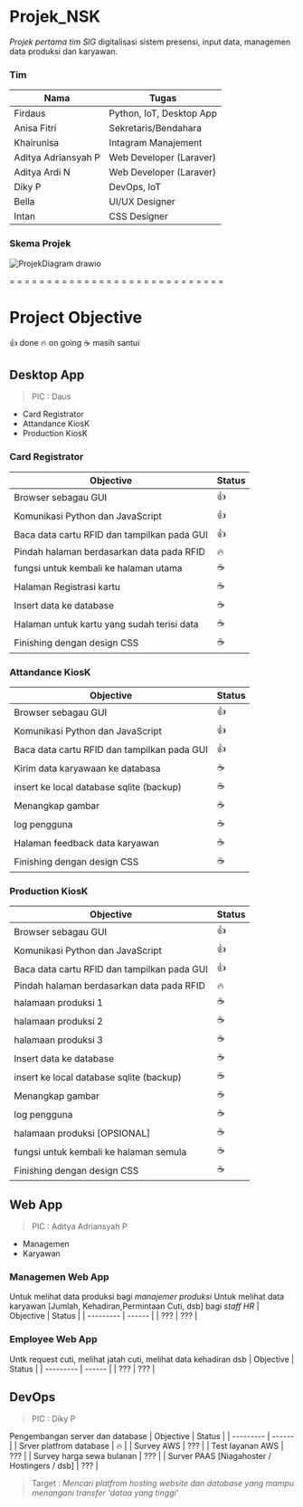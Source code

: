 # Projek_NSK
_Projek pertama tim SIG_
digitalisasi sistem presensi, input data, managemen data produksi dan karyawan. 

### Tim
| Nama | Tugas |
| ---- | ----- |
| Firdaus | Python, IoT, Desktop App |
| Anisa Fitri | Sekretaris/Bendahara |
| Khairunisa | Intagram Manajement |
| Aditya Adriansyah P | Web Developer (Laraver) |
| Aditya Ardi N | Web Developer (Laraver) |
| Diky P | DevOps, IoT |
| Bella | UI/UX Designer 
| Intan | CSS Designer |

### Skema Projek
![ProjekDiagram drawio](https://user-images.githubusercontent.com/93628058/178706500-a0dc1b30-522b-40ec-8b1b-e546bac077bf.png)

= = = = = = = = = = = = = = = = = = = = = = = = = = = = =

# Project Objective
👍 done
🔥 on going
☕ masih santui
## Desktop App
> PIC : Daus
- Card Registrator
- Attandance KiosK
- Production KiosK
### Card Registrator
| Objective | Status |
| --------- | ------ |
| Browser sebagau GUI | 👍 |
| Komunikasi Python dan JavaScript | 👍 |
| Baca data cartu RFID dan tampilkan pada GUI | 👍 |
| Pindah halaman berdasarkan data pada RFID | 🔥 |
| fungsi untuk kembali ke halaman utama | ☕ |
| Halaman Registrasi kartu | ☕ |
| Insert data ke database | ☕ |
| Halaman untuk kartu yang sudah terisi data | ☕ |
| Finishing dengan design CSS | ☕ |
### Attandance KiosK
| Objective | Status |
| --------- | ------ |
| Browser sebagau GUI | 👍 |
| Komunikasi Python dan JavaScript | 👍 |
| Baca data cartu RFID dan tampilkan pada GUI | 👍 |
| Kirim data karyawaan ke databasa | ☕ |
| insert ke local database sqlite (backup) | ☕ |
| Menangkap gambar | ☕ |
| log pengguna | ☕ |
| Halaman feedback data karyawan | ☕ |
| Finishing dengan design CSS | ☕ |
### Production KiosK
| Objective | Status |
| --------- | ------ |
| Browser sebagau GUI | 👍 |
| Komunikasi Python dan JavaScript | 👍 |
| Baca data cartu RFID dan tampilkan pada GUI | 👍 |
| Pindah halaman berdasarkan data pada RFID | 🔥 |
| halamaan produksi 1 | ☕ |
| halamaan produksi 2 | ☕ |
| halamaan produksi 3 | ☕ |
| Insert data ke database | ☕ |
| insert ke local database sqlite (backup) | ☕ |
| Menangkap gambar | ☕ |
| log pengguna | ☕ |
| halamaan produksi [OPSIONAL] | ☕ |
| fungsi untuk kembali ke halaman semula | ☕ |
| Finishing dengan design CSS | ☕ |

## Web App
> PIC : Aditya Adriansyah P
- Managemen
- Karyawan
### Managemen Web App
Untuk melihat data produksi bagi _manajemer produksi_
Untuk melihat data karyawan [Jumlah, Kehadiran,Permintaan Cuti, dsb] bagi _staff HR_
| Objective | Status |
| --------- | ------ |
| ??? | ??? | 
### Employee Web App
Untk request cuti, melihat jatah cuti, melihat data kehadiran dsb
| Objective | Status |
| --------- | ------ |
| ??? | ??? |

## DevOps
> PIC : Diky P

Pengembangan server dan database
| Objective | Status |
| --------- | ------ |
| Srver platfrom database | 🔥 |
| Survey AWS | ??? |
| Test layanan AWS | ??? |
| Survey harga sewa bulanan | ??? |
| Surver PAAS [Niagahoster / Hostingers / dsb] | ??? |

> Target : _Mencari platfrom hosting website dan database yang mampu menangani transfer 'dataa yang tinggi'_